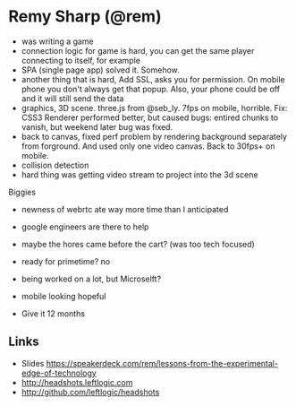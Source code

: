 Remy Sharp (@rem)
=================

* was writing a game
* connection logic for game is hard, you can get the same player connecting to itself, for example
* SPA (single page app) solved it. Somehow.
* another thing that is hard, Add SSL, asks you for permission. On mobile phone you don't always get that popup. Also, your phone could be off and it will still send the data
* graphics, 3D scene. three.js from @seb_ly. 7fps on mobile, horrible. Fix: CSS3 Renderer performed better, but caused bugs: entired chunks to vanish, but weekend later bug was fixed.
* back to canvas, fixed perf problem by rendering background separately from forground. And used only one video canvas. Back to 30fps+ on mobile. 
* collision detection
* hard thing was getting video stream to project into the 3d scene

Biggies

* newness of webrtc ate way more time than I anticipated
* google engineers are there to help
* maybe the hores came before the cart? (was too tech focused)

* ready for primetime? no
* being worked on a lot, but Microselft?
* mobile looking hopeful
* Give it 12 months

## Links

* Slides <https://speakerdeck.com/rem/lessons-from-the-experimental-edge-of-technology>
* <http://headshots.leftlogic.com>
* <http://github.com/leftlogic/headshots>